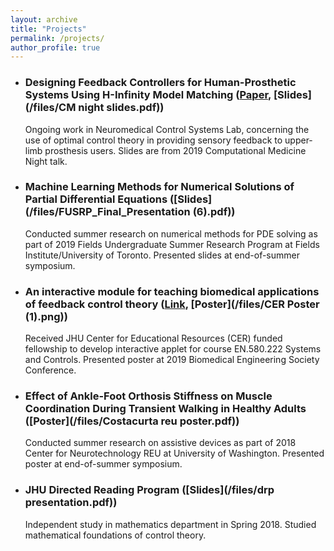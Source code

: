 ```yaml
---
layout: archive
title: "Projects"
permalink: /projects/
author_profile: true
---
```


* ### Designing Feedback Controllers for Human-Prosthetic Systems Using H-Infinity Model Matching ([Paper](https://ieeexplore.ieee.org/document/8512797), [Slides](/files/CM night slides.pdf))

   Ongoing work in Neuromedical Control Systems Lab, concerning the use of optimal control theory in providing sensory feedback to upper-limb prosthesis users. Slides are from 2019 Computational Medicine Night talk.
   
* ### Machine Learning Methods for Numerical Solutions of Partial Differential Equations ([Slides](/files/FUSRP_Final_Presentation (6).pdf))

   Conducted summer research on numerical methods for PDE solving as part of 2019 Fields Undergraduate Summer Research Program at Fields Institute/University of Toronto. Presented slides at end-of-summer symposium. 

* ### An interactive module for teaching biomedical applications of feedback control theory ([Link](https://jcostacurta11.shinyapps.io/code/), [Poster](/files/CER Poster (1).png))

   Received JHU Center for Educational Resources (CER) funded fellowship to develop interactive applet for course EN.580.222 Systems and Controls. Presented poster at 2019 Biomedical Engineering Society Conference.
   
* ### Effect of Ankle-Foot Orthosis Stiffness on Muscle Coordination During Transient Walking in Healthy Adults ([Poster](/files/Costacurta reu poster.pdf))

   Conducted summer research on assistive devices as part of 2018 Center for Neurotechnology REU at University of Washington. Presented poster at end-of-summer symposium. 
   
* ### JHU Directed Reading Program ([Slides](/files/drp presentation.pdf))

   Independent study in mathematics department in Spring 2018. Studied mathematical foundations of control theory.
